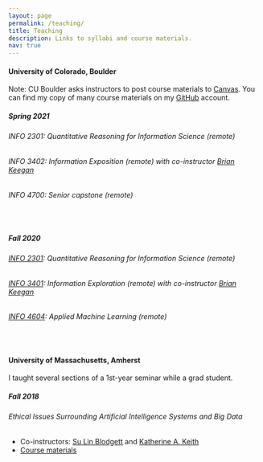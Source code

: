 ```yaml
---
layout: page
permalink: /teaching/
title: Teaching
description: Links to syllabi and course materials.
nav: true
---
```


<h4>University of Colorado, Boulder</h4>
Note: CU Boulder asks instructors to post course materials to <a href="https://www.instructure.com/canvas/">Canvas</a>. You can find my copy of many course materials on my <a href="https://github.com/abehandler/everything">GitHub</a> account.
<br/>


<h5>Spring 2021</h5>

<h6>INFO 2301: Quantitative Reasoning for Information Science (remote)</h6>

<h6>INFO 3402: Information Exposition (remote) with co-instructor <a href="https://www.brianckeegan.com/">Brian Keegan</a></h6> 

<h6>INFO 4700: Senior capstone (remote)</h6>

<br> 

<h5>Fall 2020</h5>

<h6><a href="/assets/pdf/2301fall.pdf" target="_blank">INFO 2301</a>: Quantitative Reasoning for Information Science (remote)</h6>

<h6><a href="/assets/pdf/3401fall.pdf" target="_blank">INFO 3401</a>: Information Exploration (remote) with co-instructor <a href="https://www.brianckeegan.com/">Brian Keegan</a></h6> 

<h6><a href="/assets/pdf/4604fall.pdf" target="_blank">INFO 4604</a>: Applied Machine Learning (remote)</h6>



<br/>
<h4>University of Massachusetts, Amherst</h4>
I taught several sections of a 1st-year seminar while a grad student.

<h5>Fall 2018</h5>

<h6>Ethical Issues Surrounding Artificial Intelligence Systems and Big Data</h6> 

<ul>
  <li>Co-instructors: <a href="https://sblodgett.github.io/">Su Lin Blodgett</a> and <a href="https://kakeith.github.io/">Katherine A. Keith</a></li>
  <li><a href="https://github.com/sblodgett/ai-ethics">Course materials</a></li>
</ul>  

